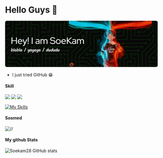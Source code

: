 # Hello Guys 👋
![header](img/github-header-image.png)

- I just tried GitHub 😁

#### Skill
<!--
    ada tulisan = alexandresanlim
-->
<img src="https://img.shields.io/badge/ChatGPT-74aa9c?style=for-the-badge&logo=openai&logoColor=white" /> <img src="https://img.shields.io/badge/HTML5-E34F26?style=for-the-badge&logo=html5&logoColor=white" /> <img src="https://img.shields.io/badge/JavaScript-323330?style=for-the-badge&logo=javascript&logoColor=F7DF1E" />
<!--
    icon = tandpfun
-->
[![My Skills](https://skillicons.dev/icons?i=php,js,css,html,github,bootstrap&perline=3)](https://skillicons.dev)

#### Sosmed
![//](https://img.shields.io/badge/WhatsApp-25D366?style=for-the-badge&logo=whatsapp&logoColor=white)

#### My github Stats
![Soekam28 GitHub stats](https://github-readme-stats.vercel.app/api?username=soekam28)